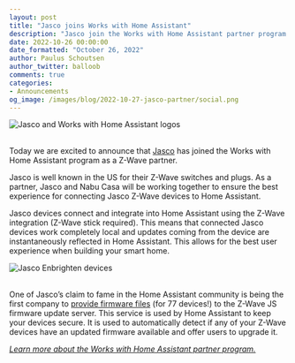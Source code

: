 ```yaml
---
layout: post
title: "Jasco joins Works with Home Assistant"
description: "Jasco join the Works with Home Assistant partner program as a Z-Wave partner."
date: 2022-10-26 00:00:00
date_formatted: "October 26, 2022"
author: Paulus Schoutsen
author_twitter: balloob
comments: true
categories:
- Announcements
og_image: /images/blog/2022-10-27-jasco-partner/social.png
---
```


<img src='/images/blog/2022-10-27-jasco-partner/jasco-top.png' alt="Jasco and Works with Home Assistant logos" class='no-shadow'>
<br><br>

Today we are excited to announce that [Jasco](https://byjasco.com) has joined the Works with Home Assistant program as a Z-Wave partner.

Jasco is well known in the US for their Z-Wave switches and plugs. As a partner, Jasco and Nabu Casa will be working together to ensure the best experience for connecting Jasco Z-Wave devices to Home Assistant.

Jasco devices connect and integrate into Home Assistant using the Z-Wave integration (Z-Wave stick required). This means that connected Jasco devices work completely local and updates coming from the device are instantaneously reflected in Home Assistant. This allows for the best user experience when building your smart home.

<img src='/images/blog/2022-10-27-jasco-partner/devices.jpg' alt="Jasco Enbrighten devices" class='no-shadow'>
<br><br>

One of Jasco’s claim to fame in the Home Assistant community is being the first company to [provide firmware files](https://building.open-home.io/open-home-birthday-special/#automatic-updates-for-z-wave-devices) (for 77 devices!) to the Z-Wave JS firmware update server. This service is used by Home Assistant to keep your devices secure. It is used to automatically detect if any of your Z-Wave devices have an updated firmware available and offer users to upgrade it.

_[Learn more about the Works with Home Assistant partner program.](/blog/2022/07/12/partner-program/)_
